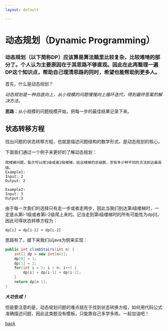 ```yaml
---
layout: default

---
```


# 动态规划（Dynamic Programming）

### 动态规划（以下简称DP）应该算是算法题里比较复杂，比较难啃的部分了。个人认为主要原因在于其思路不够直观。因此在此再整理一遍DP这个知识点，帮助自己理清思路的同时，希望也能帮助到更多人。

首先，什么是动态规划？

*动态规划是一种自底向上，从小规模的问题慢慢向上循环迭代，得到最终答案的解决方法。*

**思路**：从小规模的问题规模开始，把每一步的最佳结果记录下来。



## 状态转移方程

找出问题的状态转移方程，也就是描述问题结构的数学形式，是动态规划的核心。



下面我们通过一个例子来更好的了解动态规划：

```
爬楼梯问题，每次可以爬1级或者2级楼梯，给出楼梯的总级数，求有多少种不同的方法到达最高级。
Example1:
Input: 2
Output: 2

Example2:
Input: 3
Output:3
```

由于每一次我们的选择只有走一步或者走两步，因此当我们到达第i级楼梯时，一定是从第i-1级或者第i-2级爬上来的。记当走到第i级楼梯时的所有可能性为dp[i]，因此可得状态转移方程为：

```
dp[i] = dp[i-1] + dp[i-2]
```

思路有了，接下来我们以java为例来实现：

```java
public int climbStairs(int n) {
    int[] dp = new int[n+1];
    dp[0] = 1;
    dp[1] = 2;
    for(int i = 2; i < n; i++) {
        dp[i] = dp[i-1] + dp[i-2];
    }
    return dp[n-1];
}
```

***大功告成！***

但是要注意的是，动态规划问题的难点就在于找到状态转换方程，如何用代码公式准确描述问题，因此这类题没有模板，只能靠自己多学多练。一起加油吧！

[back](./)